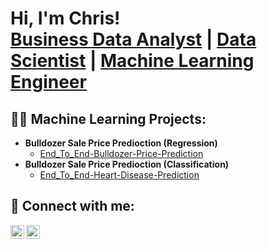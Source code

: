 <h1>Hi, I'm Chris! <br/><a href="https://github.com/Achikris">Business Data Analyst</a> | <a href="https://www.linkedin.com/in/chrisachi/">Data Scientist</a> | <a href="https://github.com/Achikris">Machine Learning Engineer</a></h1>

<h2>👨‍💻 Machine Learning Projects:</h2>

- <b>Bulldozer Sale Price Predioction (Regression)</b>
  - [End_To_End-Bulldozer-Price-Prediction](https://github.com/AchiKris/End_To_End-Bulldozer-Price-Prediction/blob/main/README.md)
- <b>Bulldozer Sale Price Predioction (Classification)</b>
  - [End_To_End-Heart-Disease-Prediction](https://github.com/AchiKris/End_To_End_Heart_Disease_Prediction/blob/main/README.md)
  
<h2> 🤳 Connect with me:</h2>

[<img align="left" alt="AchiKris | LinkedIn" width="22px" src="https://cdn.jsdelivr.net/npm/simple-icons@v3/icons/linkedin.svg" />][linkedin]

[<img align="left" alt="AchiKris | LinkedIn" width="22px" src="https://cdn.jsdelivr.net/npm/simple-icons@v3/icons/linkedin.svg" />][linkedin]

[linkedin]: https://www.linkedin.com/in/chrisachi/

<!--
**AchiKris/AchiKris** is a ✨ _special_ ✨ repository because its `README.md` (this file) appears on your GitHub profile.

-->
